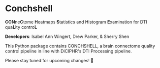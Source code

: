 # Conchshell

**CON**ne**C**tome **H**eatmaps **S**tatistics and **H**istogram **E**xamination for DTI qua**L**ity contro**L** 

**Developers**: Isabel Ann Wingert, Drew Parker, & Sherry Shen

This Python package contains CONCHSHELL, a brain connectome quality control pipeline in line with DiCIPHR's DTI Processing pipeline.

Please stay tuned for upcoming changes!
🐚
